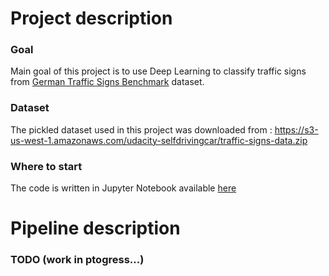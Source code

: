 # Project description

### Goal

Main goal of this project is to use Deep Learning to classify traffic signs from [German Traffic Signs Benchmark](http://benchmark.ini.rub.de/?section=gtsrb&subsection=dataset) dataset.

### Dataset

The pickled dataset used in this project was downloaded from :
https://s3-us-west-1.amazonaws.com/udacity-selfdrivingcar/traffic-signs-data.zip

### Where to start

The code is written in Jupyter Notebook available [here](./TrafficSignsClassifier.ipynb)

# Pipeline description

### TODO (work in ptogress...)